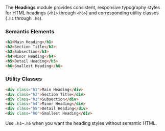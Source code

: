 
The **Headings** module provides consistent, responsive typography styles for HTML headings (`<h1>` through `<h6>`) and corresponding utility classes (`.h1` through `.h6`). 

### Semantic Elements


```html
<h1>Main Heading</h1>
<h2>Section Title</h2>
<h3>Subsection</h3>
<h4>Minor Heading</h4>
<h5>Detail Heading</h5>
<h6>Smallest Heading</h6>
```

### Utility Classes

```html
<div class="h1">Main Heading</div>
<div class="h2">Section Title</div>
<div class="h3">Subsection</div>
<div class="h4">Minor Heading</div>
<div class="h5">Detail Heading</div>
<div class="h6">Smallest Heading</div>
```

Use `.h1`–`.h6` when you want the heading styles without semantic HTML.
